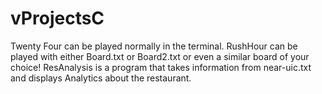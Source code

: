 # vProjectsC
Twenty Four can be played normally in the terminal. 
RushHour can be played with either Board.txt or Board2.txt or even a similar board of your choice!
ResAnalysis is a program that takes information from near-uic.txt and displays Analytics about the restaurant.
